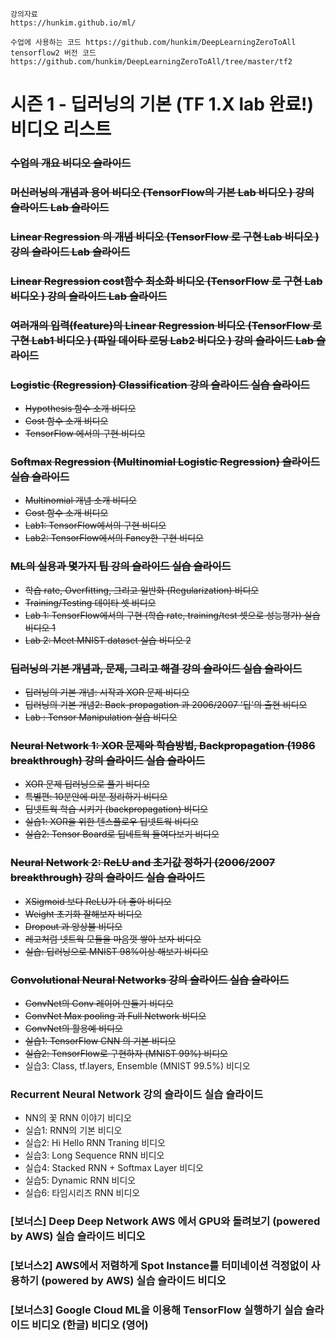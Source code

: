 ```
강의자료
https://hunkim.github.io/ml/

수업에 사용하는 코드 https://github.com/hunkim/DeepLearningZeroToAll
tensorflow2 버전 코드 https://github.com/hunkim/DeepLearningZeroToAll/tree/master/tf2
```

# 시즌 1 - 딥러닝의 기본 (TF 1.X lab 완료!) 비디오 리스트

### ~~수업의 개요 비디오  슬라이드~~
### ~~머신러닝의 개념과 용어 비디오  (TensorFlow의 기본 Lab 비디오 ) 강의 슬라이드  Lab 슬라이드~~
### ~~Linear Regression 의 개념 비디오  (TensorFlow 로 구현 Lab 비디오 ) 강의 슬라이드  Lab 슬라이드~~
### ~~Linear Regression cost함수 최소화 비디오 (TensorFlow 로 구현 Lab 비디오 ) 강의 슬라이드  Lab 슬라이드~~
### ~~여러개의 입력(feature)의 Linear Regression 비디오 (TensorFlow 로 구현 Lab1 비디오 ) (파일 데이타 로딩 Lab2 비디오 ) 강의 슬라이드  Lab 슬라이드~~ 
### ~~Logistic (Regression) Classification 강의 슬라이드  실습 슬라이드~~
- ~~Hypothesis 함수 소개 비디오~~
- ~~Cost 함수 소개 비디오~~
- ~~TensorFlow 에서의 구현 비디오~~
### ~~Softmax Regression (Multinomial Logistic Regression) 슬라이드  실습 슬라이드~~
- ~~Multinomial 개념 소개 비디오~~
- ~~Cost 함수 소개 비디오~~
- ~~Lab1: TensorFlow에서의 구현 비디오~~
- ~~Lab2: TensorFlow에서의 Fancy한 구현 비디오~~
### ~~ML의 실용과 몇가지 팁 강의 슬라이드  실습 슬라이드~~
- ~~학습 rate, Overfitting, 그리고 일반화 (Regularization) 비디오~~
- ~~Training/Testing 데이타 셋 비디오~~
- ~~Lab 1: TensorFlow에서의 구현 (학습 rate, training/test 셋으로 성능평가) 실습 비디오 1~~
- ~~Lab 2: Meet MNIST dataset 실습 비디오 2~~
### ~~딥러닝의 기본 개념과, 문제, 그리고 해결 강의 슬라이드  실습 슬라이드~~
- ~~딥러닝의 기본 개념: 시작과 XOR 문제 비디오~~
- ~~딥러닝의 기본 개념2: Back-propagation 과 2006/2007 '딥'의 출현 비디오~~
- ~~Lab : Tensor Manipulation 실습 비디오~~
### ~~Neural Network 1: XOR 문제와 학습방법, Backpropagation (1986 breakthrough) 강의 슬라이드  실습 슬라이드~~
- ~~XOR 문제 딥러닝으로 풀기 비디오~~
- ~~특별편: 10분안에 미분 정리하기 비디오~~
- ~~딥넷트웍 학습 시키기 (backpropagation) 비디오~~
- ~~실습1: XOR을 위한 텐스플로우 딥넷트웍 비디오~~
- ~~실습2: Tensor Board로 딥네트웍 들여다보기 비디오~~
### ~~Neural Network 2: ReLU and 초기값 정하기 (2006/2007 breakthrough) 강의 슬라이드  실습 슬라이드~~
- ~~XSigmoid 보다 ReLU가 더 좋아 비디오~~
- ~~Weight 초기화 잘해보자 비디오~~
- ~~Dropout 과 앙상블 비디오~~
- ~~레고처럼 넷트웍 모듈을 마음껏 쌓아 보자 비디오~~
- ~~실습: 딥러닝으로 MNIST 98%이상 해보기 비디오~~
### ~~Convolutional Neural Networks 강의 슬라이드  실습 슬라이드~~
- ~~ConvNet의 Conv 레이어 만들기 비디오~~
- ~~ConvNet Max pooling 과 Full Network 비디오~~
- ~~ConvNet의 활용예 비디오~~
- ~~실습1: TensorFlow CNN 의 기본 비디오~~
- ~~실습2: TensorFlow로 구현하자 (MNIST 99%) 비디오~~
- 실습3: Class, tf.layers, Ensemble (MNIST 99.5%) 비디오 
### Recurrent Neural Network 강의 슬라이드  실습 슬라이드 
- NN의 꽃 RNN 이야기 비디오 
- 실습1: RNN의 기본 비디오 
- 실습2: Hi Hello RNN Traning 비디오 
- 실습3: Long Sequence RNN 비디오 
- 실습4: Stacked RNN + Softmax Layer 비디오 
- 실습5: Dynamic RNN 비디오 
- 실습6: 타임시리즈 RNN 비디오 
### [보너스] Deep Deep Network AWS 에서 GPU와 돌려보기 (powered by AWS) 실습 슬라이드  비디오 
### [보너스2] AWS에서 저렴하게 Spot Instance를 터미네이션 걱정없이 사용하기 (powered by AWS) 실습 슬라이드  비디오 
### [보너스3] Google Cloud ML을 이용해 TensorFlow 실행하기 실습 슬라이드  비디오 (한글)  비디오 (영어) 
